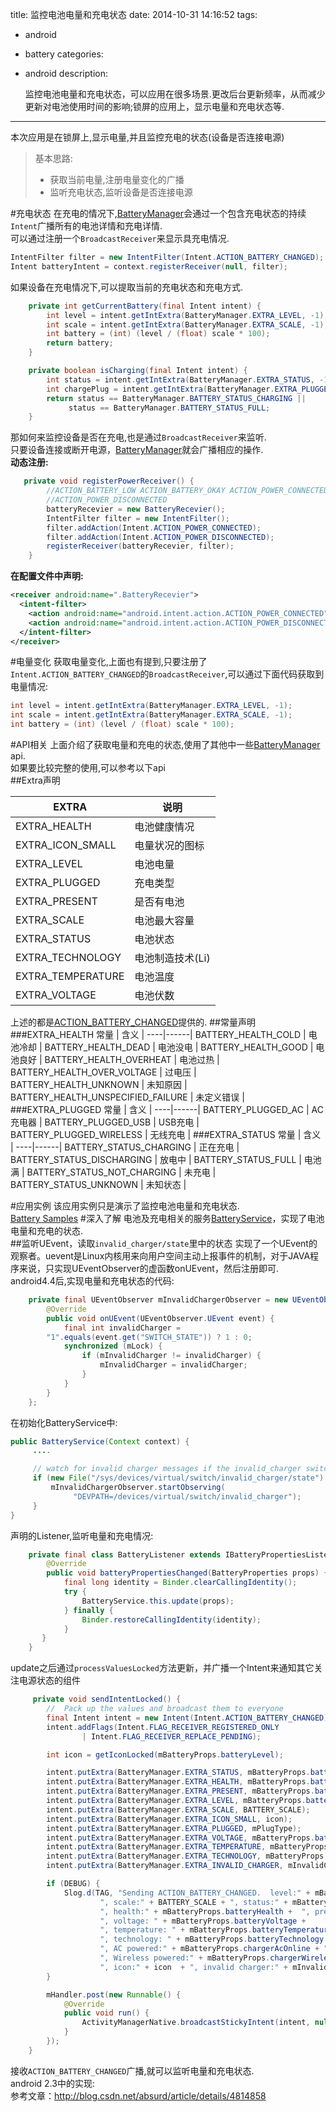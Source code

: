 title: 监控电池电量和充电状态
date: 2014-10-31 14:16:52
tags:
- android
- battery
categories:
- android
description:

  监控电池电量和充电状态，可以应用在很多场景.更改后台更新频率，从而减少更新对电池使用时间的影响;锁屏的应用上，显示电量和充电状态等.
---
  本次应用是在锁屏上,显示电量,并且监控充电的状态(设备是否连接电源)  
  >基本思路:  
  > * 获取当前电量,注册电量变化的广播
  > * 监听充电状态,监听设备是否连接电源

  #充电状态
  在充电的情况下,[BatteryManager](http://developer.android.com/intl/zh-cn/reference/android/os/BatteryManager.html)会通过一个包含充电状态的持续`Intent`广播所有的电池详情和充电详情.  
可以通过注册一个`BroadcastReceiver`来显示具充电情况.  
``` java
IntentFilter filter = new IntentFilter(Intent.ACTION_BATTERY_CHANGED);
Intent batteryIntent = context.registerReceiver(null, filter);
```
如果设备在充电情况下,可以提取当前的充电状态和充电方式.  
``` java
    private int getCurrentBattery(final Intent intent) {
        int level = intent.getIntExtra(BatteryManager.EXTRA_LEVEL, -1);
        int scale = intent.getIntExtra(BatteryManager.EXTRA_SCALE, -1);
        int battery = (int) (level / (float) scale * 100);
        return battery;
    }

    private boolean isCharging(final Intent intent) {
        int status = intent.getIntExtra(BatteryManager.EXTRA_STATUS, -1);
        int chargePlug = intent.getIntExtra(BatteryManager.EXTRA_PLUGGED, -1);
        return status == BatteryManager.BATTERY_STATUS_CHARGING || 
	         status == BatteryManager.BATTERY_STATUS_FULL;
    }
```
那如何来监控设备是否在充电,也是通过`BroadcastReceiver`来监听.  
只要设备连接或断开电源，[BatteryManager](http://developer.android.com/intl/zh-cn/reference/android/os/BatteryManager.html)就会广播相应的操作.  
**动态注册:**
``` java
   private void registerPowerReceiver() {
        //ACTION_BATTERY_LOW ACTION_BATTERY_OKAY ACTION_POWER_CONNECTED 
        //ACTION_POWER_DISCONNECTED
        batteryRecevier = new BatteryRecevier();
        IntentFilter filter = new IntentFilter();
        filter.addAction(Intent.ACTION_POWER_CONNECTED);
        filter.addAction(Intent.ACTION_POWER_DISCONNECTED);
        registerReceiver(batteryRecevier, filter);
    }
```
**在配置文件中声明:**
``` xml
<receiver android:name=".BatteryRecevier">
  <intent-filter>
    <action android:name="android.intent.action.ACTION_POWER_CONNECTED"/>
    <action android:name="android.intent.action.ACTION_POWER_DISCONNECTED"/>
  </intent-filter>
</receiver>
```

  #电量变化
获取电量变化,上面也有提到,只要注册了 `Intent.ACTION_BATTERY_CHANGED`的`BroadcastReceiver`,可以通过下面代码获取到电量情况:
``` java
int level = intent.getIntExtra(BatteryManager.EXTRA_LEVEL, -1);
int scale = intent.getIntExtra(BatteryManager.EXTRA_SCALE, -1);
int battery = (int) (level / (float) scale * 100);
``` 

  #API相关
上面介绍了获取电量和充电的状态,使用了其他中一些[BatteryManager](http://developer.android.com/intl/zh-cn/reference/android/os/BatteryManager.html) api.  
如果要比较完整的使用,可以参考以下api  
 ##Extra声明 

EXTRA | 说明 |
----|------|
EXTRA_HEALTH | 电池健康情况  |
EXTRA_ICON_SMALL | 电量状况的图标  |
EXTRA_LEVEL | 电池电量  |
EXTRA_PLUGGED | 充电类型  |
EXTRA_PRESENT | 是否有电池  |
EXTRA_SCALE | 电池最大容量  |
EXTRA_STATUS | 电池状态  |
EXTRA_TECHNOLOGY | 电池制造技术(Li)  |
EXTRA_TEMPERATURE | 电池温度  |
EXTRA_VOLTAGE | 电池伏数  |

上述的都是[ACTION_BATTERY_CHANGED](http://developer.android.com/intl/zh-cn/reference/android/content/Intent.html#ACTION_BATTERY_CHANGED)提供的.
 ##常量声明
 ###EXTRA_HEALTH
常量 | 含义 |
----|------|
BATTERY_HEALTH_COLD | 电池冷却  |
BATTERY_HEALTH_DEAD | 电池没电  |
BATTERY_HEALTH_GOOD | 电池良好  |
BATTERY_HEALTH_OVERHEAT | 电池过热  |
BATTERY_HEALTH_OVER_VOLTAGE | 过电压  |
BATTERY_HEALTH_UNKNOWN | 未知原因  |
BATTERY_HEALTH_UNSPECIFIED_FAILURE | 未定义错误  |
 ###EXTRA_PLUGGED
常量 | 含义 |
----|------|
BATTERY_PLUGGED_AC | AC充电器  |
BATTERY_PLUGGED_USB | USB充电  |
BATTERY_PLUGGED_WIRELESS | 无线充电  |
 ###EXTRA_STATUS
常量 | 含义 |
----|------|
BATTERY_STATUS_CHARGING | 正在充电  |
BATTERY_STATUS_DISCHARGING | 放电中  |
BATTERY_STATUS_FULL | 电池满 |
BATTERY_STATUS_NOT_CHARGING | 未充电 |
BATTERY_STATUS_UNKNOWN | 未知状态  |

  #应用实例
  该应用实例只是演示了监控电池电量和充电状态.   
  [Battery Samples](https://github.com/yeungeek/android-common/tree/master/android/AndroidSamples/app/src/main/java/com/yeungeek/androidsamples/battery)
  #深入了解
电池及充电相关的服务[BatteryService](http://grepcode.com/file/repository.grepcode.com/java/ext/com.google.android/android/4.4.4_r1/com/android/server/BatteryService.java)，实现了电池电量和充电的状态.  
  ##监听UEvent，读取`invalid_charger/state`里中的状态
实现了一个UEvent的观察者。uevent是Linux内核用来向用户空间主动上报事件的机制，对于JAVA程序来说，只实现UEventObserver的虚函数onUEvent，然后注册即可.  
android4.4后,实现电量和充电状态的代码: 
``` java
    private final UEventObserver mInvalidChargerObserver = new UEventObserver() {
        @Override
        public void onUEvent(UEventObserver.UEvent event) {
            final int invalidCharger = 
		"1".equals(event.get("SWITCH_STATE")) ? 1 : 0;
            synchronized (mLock) {
                if (mInvalidCharger != invalidCharger) {
                    mInvalidCharger = invalidCharger;
                }
            }
        }
    };
```
在初始化BatteryService中:
``` java
public BatteryService(Context context) {
     ....

     // watch for invalid charger messages if the invalid_charger switch exists
     if (new File("/sys/devices/virtual/switch/invalid_charger/state").exists()) {
         mInvalidChargerObserver.startObserving(
              "DEVPATH=/devices/virtual/switch/invalid_charger");
     }
}
```
声明的Listener,监听电量和充电情况:
``` java
    private final class BatteryListener extends IBatteryPropertiesListener.Stub {
        @Override
        public void batteryPropertiesChanged(BatteryProperties props) {
            final long identity = Binder.clearCallingIdentity();
            try {
                BatteryService.this.update(props);
            } finally {
                Binder.restoreCallingIdentity(identity);
            }
       }
    }
```
update之后通过`processValuesLocked`方法更新，并广播一个Intent来通知其它关注电源状态的组件  
``` java
     private void sendIntentLocked() {
        //  Pack up the values and broadcast them to everyone
        final Intent intent = new Intent(Intent.ACTION_BATTERY_CHANGED);
        intent.addFlags(Intent.FLAG_RECEIVER_REGISTERED_ONLY
                | Intent.FLAG_RECEIVER_REPLACE_PENDING);

        int icon = getIconLocked(mBatteryProps.batteryLevel);

        intent.putExtra(BatteryManager.EXTRA_STATUS, mBatteryProps.batteryStatus);
        intent.putExtra(BatteryManager.EXTRA_HEALTH, mBatteryProps.batteryHealth);
        intent.putExtra(BatteryManager.EXTRA_PRESENT, mBatteryProps.batteryPresent);
        intent.putExtra(BatteryManager.EXTRA_LEVEL, mBatteryProps.batteryLevel);
        intent.putExtra(BatteryManager.EXTRA_SCALE, BATTERY_SCALE);
        intent.putExtra(BatteryManager.EXTRA_ICON_SMALL, icon);
        intent.putExtra(BatteryManager.EXTRA_PLUGGED, mPlugType);
        intent.putExtra(BatteryManager.EXTRA_VOLTAGE, mBatteryProps.batteryVoltage);
        intent.putExtra(BatteryManager.EXTRA_TEMPERATURE, mBatteryProps.batteryTemperature);
        intent.putExtra(BatteryManager.EXTRA_TECHNOLOGY, mBatteryProps.batteryTechnology);
        intent.putExtra(BatteryManager.EXTRA_INVALID_CHARGER, mInvalidCharger);

        if (DEBUG) {
            Slog.d(TAG, "Sending ACTION_BATTERY_CHANGED.  level:" + mBatteryProps.batteryLevel +
                    ", scale:" + BATTERY_SCALE + ", status:" + mBatteryProps.batteryStatus +
                    ", health:" + mBatteryProps.batteryHealth +  ", present:" + mBatteryProps.batteryPresent +
                    ", voltage: " + mBatteryProps.batteryVoltage +
                    ", temperature: " + mBatteryProps.batteryTemperature +
                    ", technology: " + mBatteryProps.batteryTechnology +
                    ", AC powered:" + mBatteryProps.chargerAcOnline + ", USB powered:" + mBatteryProps.chargerUsbOnline +
                    ", Wireless powered:" + mBatteryProps.chargerWirelessOnline +
                    ", icon:" + icon  + ", invalid charger:" + mInvalidCharger);
        }

        mHandler.post(new Runnable() {
            @Override
            public void run() {
                ActivityManagerNative.broadcastStickyIntent(intent, null, UserHandle.USER_ALL);
            }
        });
    }
```
接收`ACTION_BATTERY_CHANGED`广播,就可以监听电量和充电状态.  
android 2.3中的实现:  
参考文章：http://blog.csdn.net/absurd/article/details/4814858
